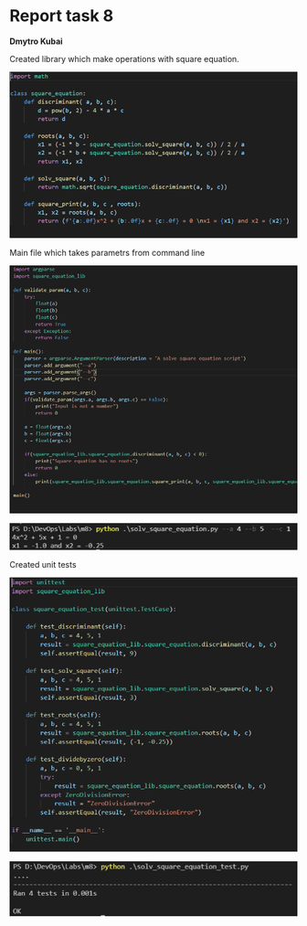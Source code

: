 # Report task 8

**Dmytro Kubai**

Created library which make operations with square equation.

![pic1](screenshots/1.png)

Main file which takes parametrs from command line 

![pic2](screenshots/2.png)

![pic4](screenshots/4.png)

Created unit tests 

![pic3](screenshots/3.png)

![pic5](screenshots/5.png)